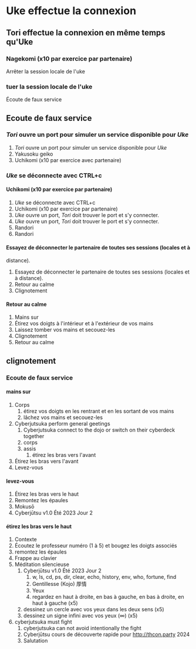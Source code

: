 # Uke effectue la connexion

## Tori effectue la connexion en même temps qu'Uke

### Nagekomi (x10 par exercice par partenaire)

Arrêter la session locale de l'uke

### tuer la session locale de l'uke

Écoute de faux service

## Ecoute de faux service

### *Tori* ouvre un port pour simuler un service disponible pour *Uke*

1. *Tori* ouvre un port pour simuler un service disponible pour *Uke*
1. Yakusoku geiko
1. Uchikomi (x10 par exercice avec partenaire)

### *Uke* se déconnecte avec CTRL+c

#### Uchikomi (x10 par exercice par partenaire)

1. *Uke* se déconnecte avec CTRL+c
1. Uchikomi (x10 par exercice par partenaire)
1. *Uke* ouvre un port, *Tori* doit trouver le port et s'y connecter.
1. *Uke* ouvre un port, *Tori* doit trouver le port et s'y connecter.
1. Randori
1. Randori

#### Essayez de déconnecter le partenaire de toutes ses sessions (locales et à
distance).

1. Essayez de déconnecter le partenaire de toutes ses sessions (locales et à
distance).
1. Retour au calme
1. Clignotement

#### Retour au calme

1. Mains sur
1. Étirez vos doigts à l'intérieur et à l'extérieur de vos mains
1. Laissez tomber vos mains et secouez-les
1. Clignotement
1. Retour au calme

## clignotement

### Ecoute de faux service

#### mains sur

1. Corps
   1. étirez vos doigts en les rentrant et en les sortant de vos mains
   1. lâchez vos mains et secouez-les
1. Cyberjutsuka perform general geetings
   1. Cyberjutsuka connect to the dojo or switch on their cyberdeck together
   1. corps
   1. assis
      1. étirez les bras vers l'avant
1. Étirez les bras vers l'avant
1. Levez-vous

#### levez-vous

1. Étirez les bras vers le haut
1. Remontez les épaules
1. Mokusō
1. Cyberjūtsu v1.0 Été 2023 Jour 2

#### étirez les bras vers le haut

1. Contexte
1. Écoutez le professeur numéro (1 à 5) et bougez les doigts associés
1. remontez les épaules
1. Frappe au clavier
1. Méditation silencieuse
   1. Cyberjūtsu v1.0 Été 2023 Jour 2
      1. w, ls, cd, ps, dir, clear, echo, history, env, who, fortune, find
      1. Gentillesse (Kojo) 厚情
      1. Yeux
      1. regardez en haut à droite, en bas à gauche, en bas à droite, en haut à gauche
(x5)
   1. dessinez un cercle avec vos yeux dans les deux sens (x5)
   1. dessinez un signe infini avec vos yeux (∞) (x5)
1. cyberjutsuka must fight
   1. cyberjutsuka can not avoid intentionally the fight
   1. Cyberjūtsu cours de découverte rapide pour http://thcon.party 2024
   1. Salutation
